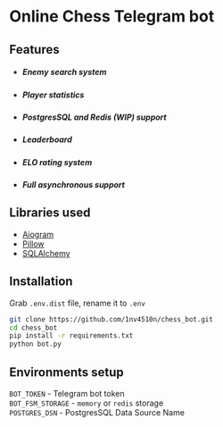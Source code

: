 # Online Chess Telegram bot

## Features

- ##### Enemy search system
- ##### Player statistics
- ##### PostgresSQL and Redis (WIP) support
- ##### Leaderboard
- ##### ELO rating system
- ##### Full asynchronous support

## Libraries used
- [Aiogram](https://github.com/aiogram/aiogram)
- [Pillow](https://github.com/python-pillow/Pillow)
- [SQLAlchemy](https://github.com/sqlalchemy/sqlalchemy)

## Installation

Grab ```.env.dist``` file, rename it to ```.env```
```sh
git clone https://github.com/1nv4510n/chess_bot.git
cd chess_bot
pip install -r requirements.txt
python bot.py
```

## Environments setup
```BOT_TOKEN``` - Telegram bot token  
```BOT_FSM_STORAGE``` - ```memory``` or ```redis``` storage  
```POSTGRES_DSN``` - PostgresSQL Data Source Name